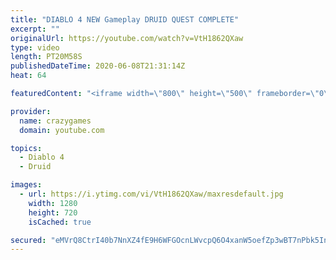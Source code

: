 ```yaml
---
title: "DIABLO 4 NEW Gameplay DRUID QUEST COMPLETE"
excerpt: ""
originalUrl: https://youtube.com/watch?v=VtH1862QXaw
type: video
length: PT20M58S
publishedDateTime: 2020-06-08T21:31:14Z
heat: 64

featuredContent: "<iframe width=\"800\" height=\"500\" frameborder=\"0\" src=\"https://www.youtube.com/embed/VtH1862QXaw\" allow=\"accelerometer; autoplay; encrypted-media; gyroscope; picture-in-picture\" allowfullscreen></iframe>"

provider:
  name: crazygames
  domain: youtube.com

topics:
  - Diablo 4
  - Druid

images:
  - url: https://i.ytimg.com/vi/VtH1862QXaw/maxresdefault.jpg
    width: 1280
    height: 720
    isCached: true

secured: "eMVrQ8CtrI40b7NnXZ4fE9H6WFGOcnLWvcpQ6O4xanW5oefZp3wBT7nPbk5InRfXCoV/sXsLrVBvcFoZnxBaWQ9GvsESng0pz+kfB+X2hL18RQmHtXKR+BpyieTUxHVZ44cort9+l7lrcEXfkBfLRF9hybFVmnRCKH08IEwkdYRraYUfTEoGspugt/nFhyNrYbfZdlO4sSTSx7cFjYnNhHu9o2hA6uSUReGEjn0EMu/J8+43dO7ndkEql+SX7zZPpVrrE6HNMtu3isiKXuvOsVnXrP+0u+eagU9/pSsRXQa8p+4uxY9Sld3Y4qmfZfD8GS9pnvMycnR9bOjaL74sZBwEWILlO5nFst7dhuZT1voj3ZtsvDxVIVszotF1GWDLgqLugsPL+RKpN4w3sraik+KT7ZqswyXL/UZQVJ2bT2U=;Okgi8U0Z/v3t6ANW47xprg=="
---
```


